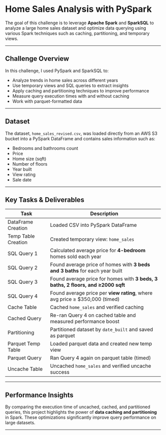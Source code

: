# Home Sales Analysis with PySpark

The goal of this challenge is to leverage **Apache Spark** and **SparkSQL** to analyze a large home sales dataset and optimize data querying using various Spark techniques such as caching, partitioning, and temporary views.

---

## Challenge Overview

In this challenge, I used PySpark and SparkSQL to:

- Analyze trends in home sales across different years
- Use temporary views and SQL queries to extract insights
- Apply caching and partitioning techniques to improve performance
- Measure query execution times with and without caching
- Work with parquet-formatted data

---

## Dataset

The dataset, `home_sales_revised.csv`, was loaded directly from an AWS S3 bucket into a PySpark DataFrame and contains sales information such as:
- Bedrooms and bathrooms count
- Price
- Home size (sqft)
- Number of floors
- Year built
- View rating
- Sale date

---

## Key Tasks & Deliverables

| Task | Description |
|------|-------------|
| DataFrame Creation | Loaded CSV into PySpark DataFrame |
| Temp Table Creation | Created temporary view: `home_sales` |
| SQL Query 1 | Calculated average price for **4-bedroom** homes sold each year |
| SQL Query 2 | Found average price of homes with **3 beds and 3 baths** for each year built |
| SQL Query 3 | Found average price for homes with **3 beds, 3 baths, 2 floors, and ≥2000 sqft** |
| SQL Query 4 | Found average price per **view rating**, where avg price ≥ $350,000 (timed) |
| Cache Table | Cached `home_sales` and verified caching |
| Cached Query | Re-ran Query 4 on cached table and measured performance boost |
| Partitioning | Partitioned dataset by `date_built` and saved as parquet |
| Parquet Temp Table | Loaded parquet data and created new temp view |
| Parquet Query | Ran Query 4 again on parquet table (timed) |
| Uncache Table | Uncached `home_sales` and verified uncache success |

---

## Performance Insights

By comparing the execution time of uncached, cached, and partitioned queries, this project highlights the power of **data caching and partitioning** in Spark. These optimizations significantly improve query performance on large datasets.

---
